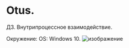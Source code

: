 # Otus. 
ДЗ. Внутрипроцессное взаимодействие.

Окружение: 
OS: Windows 10.
![изображение](https://github.com/dev-evgenii/ParallelAndThread/assets/158760728/a84602c3-6bd2-4d40-a5ff-fbc842780fb3)

